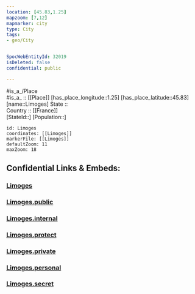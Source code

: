 ```yaml
---
location: [45.83,1.25] 
mapzoom: [7,12] 
mapmarker: city 
type: City
tags:
- geo/City


SpocWebEntityId: 32019
isDeleted: false
confidential: public

---
```

#is_a_/Place  
#is_a_ :: [[Place]] 
[has_place_longitude::1.25] 
[has_place_latitude::45.83] 
[name::Limoges] 
State ::  
Country :: [[France]]  
[StateId::] 
[Population::] 



```leaflet
id: Limoges
coordinates: [[Limoges]] 
markerFile: [[Limoges]] 
defaultZoom: 11 
maxZoom: 18
```


## Confidential Links & Embeds: 

### [Limoges](/_Standards/Earth/Continent/Europe/Europe~West/France/regions~France/Nouvelle-Aquitaine/departments~Aquitaine/Haute-Vienne/communes~Haute-Vienne/Limoges/cities~Limoges/Limoges.md) 

### [Limoges.public](/_public/Earth/Continent/Europe/Europe~West/France/regions~France/Nouvelle-Aquitaine/departments~Aquitaine/Haute-Vienne/communes~Haute-Vienne/Limoges/cities~Limoges/Limoges.public.md) 

### [Limoges.internal](/_internal/Earth/Continent/Europe/Europe~West/France/regions~France/Nouvelle-Aquitaine/departments~Aquitaine/Haute-Vienne/communes~Haute-Vienne/Limoges/cities~Limoges/Limoges.internal.md) 

### [Limoges.protect](/_protect/Earth/Continent/Europe/Europe~West/France/regions~France/Nouvelle-Aquitaine/departments~Aquitaine/Haute-Vienne/communes~Haute-Vienne/Limoges/cities~Limoges/Limoges.protect.md) 

### [Limoges.private](/_private/Earth/Continent/Europe/Europe~West/France/regions~France/Nouvelle-Aquitaine/departments~Aquitaine/Haute-Vienne/communes~Haute-Vienne/Limoges/cities~Limoges/Limoges.private.md) 

### [Limoges.personal](/_personal/Earth/Continent/Europe/Europe~West/France/regions~France/Nouvelle-Aquitaine/departments~Aquitaine/Haute-Vienne/communes~Haute-Vienne/Limoges/cities~Limoges/Limoges.personal.md) 

### [Limoges.secret](/_secret/Earth/Continent/Europe/Europe~West/France/regions~France/Nouvelle-Aquitaine/departments~Aquitaine/Haute-Vienne/communes~Haute-Vienne/Limoges/cities~Limoges/Limoges.secret.md)

